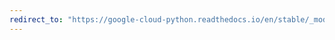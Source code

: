 ```yaml
---
redirect_to: "https://google-cloud-python.readthedocs.io/en/stable/_modules/google/cloud/spanner_v1/batch.html"
---
```

